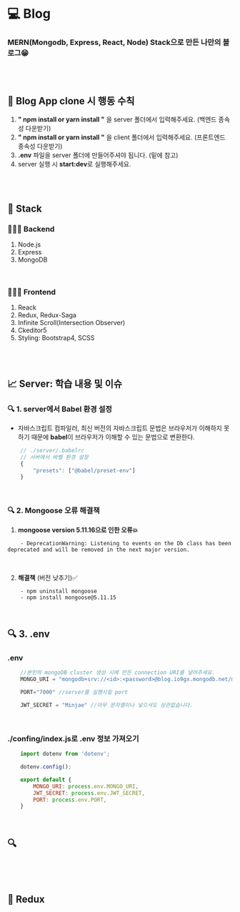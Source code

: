 # 💻 Blog
### MERN(Mongodb, Express, React, Node) Stack으로 만든 나만의 블로그😁

<br />
<br />

## 🙏 Blog App clone 시 행동 수칙
1. **" npm install or yarn install "** 을 server 폴더에서 입력해주세요. (백엔드 종속성 다운받기)
2. **" npm install or yarn install "** 을 client 폴더에서 입력해주세요. (프론트엔드 종속성 다운받기)
3. **.env** 파일을 server 폴더에 만들어주셔야 됩니다. (밑에 참고)
3. server 실행 시 **start:dev**로 실행해주세요. 

<br />
<br />

## 🔖 Stack
### 👨🏻‍💻 Backend
1. Node.js
2. Express
3. MongoDB

<br />

### 👨🏻‍💻 Frontend
1. Reack
2. Redux, Redux-Saga
3. Infinite Scroll(Intersection Observer)
4. Ckeditor5
5. Styling: Bootstrap4, SCSS

<br />
<br />

## 📈 Server: 학습 내용 및 이슈
### 🔍 1. server에서 Babel 환경 설정 
- 자바스크립트 컴파일러, 최신 버전의 자바스크립트 문법은 브라우저가 이해하지 못하기 때문에 **babel**이 브라우저가 이해할 수 있는 문법으로 변환한다.
```javascript
    // ./server/.babelrc
    // 서버에서 바벨 환경 설정
    {
        "presets": ["@babel/preset-env"]
    }
```

<br />

### 🔍 2. Mongoose 오류 해결책
1. **mongoose version 5.11.16으로 인한 오류💥**
```
    - DeprecationWarning: Listening to events on the Db class has been deprecated and will be removed in the next major version.
```

<br />

2. **해결책** (버전 낮추기)✅
```
    - npm uninstall mongoose
    - npm install mongoose@5.11.15
```


<br />

## 🔍 3. .env
### .env 
```javascript
    //본인의 mongoDB cluster 생성 시에 만든 connection URI를 넣어주세요.
    MONGO_URI = "mongodb+srv://<id>:<password>@blog.io9gx.mongodb.net/myFirstDatabase?retryWrites=true&w=majority"

    PORT="7000" //server를 실행시킬 port

    JWT_SECRET = "Minjae" //아무 문자열이나 넣으셔도 상관없습니다.
```

<br />

### ./confing/index.js로 .env 정보 가져오기
```javascript
    import dotenv from 'dotenv';

    dotenv.config();

    export default {
        MONGO_URI: process.env.MONGO_URI,
        JWT_SECRET: process.env.JWT_SECRET,
        PORT: process.env.PORT,
    }
```

<br />

## 🔍 
```javascript
    
```

<br />

## 🏃 Redux
